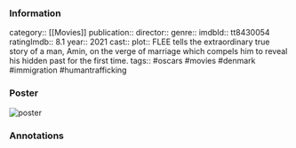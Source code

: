 ### Information
category:: [[Movies]]
publication:: 
director::
genre:: 
imdbId:: tt8430054
ratingImdb:: 8.1
year:: 2021
cast:: 
plot:: FLEE tells the extraordinary true story of a man, Amin, on the verge of marriage which compels him to reveal his hidden past for the first time.
tags:: #oscars #movies #denmark #immigration #humantrafficking


### Poster
![poster](https://m.media-amazon.com/images/M/MV5BMTBmYzU0NWQtMmE3NC00MTEyLWJlMDktOGIzYTlmZjJlNDZhXkEyXkFqcGdeQXVyMDM2NDM2MQ@@._V1_SX300.jpg)


### Annotations
